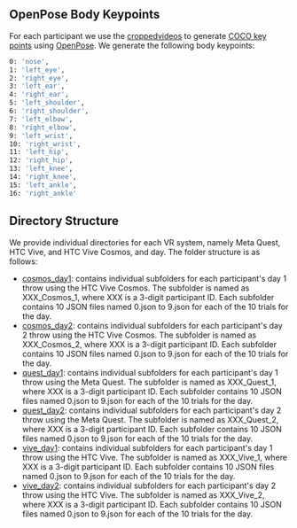 ## OpenPose Body Keypoints

For each participant we use the [croppedvideos](../croppedvideos) to generate [COCO key points](https://github.com/jin-s13/COCO-WholeBody/tree/master?tab=readme-ov-file) using [OpenPose](https://github.com/CMU-Perceptual-Computing-Lab/openpose). We generate the following body keypoints: 

```bash
0: 'nose',
1: 'left_eye',
2: 'right_eye',
3: 'left_ear',
4: 'right_ear',
5: 'left_shoulder',
6: 'right_shoulder',
7: 'left_elbow',
8: 'right_elbow',
9: 'left_wrist',
10: 'right_wrist',
11: 'left_hip',
12: 'right_hip',
13: 'left_knee',
14: 'right_knee',
15: 'left_ankle',
16: 'right_ankle'
```

## Directory Structure
We provide individual directories for each VR system, namely Meta Quest, HTC Vive, and HTC Vive Cosmos, and day. The folder structure is as follows:

+ [cosmos_day1](cosmos_day1): contains individual subfolders for each participant's day 1 throw using the HTC Vive Cosmos. The subfolder is named as XXX_Cosmos_1, where XXX is a 3-digit participant ID. Each subfolder contains 10 JSON files named 0.json to 9.json for each of the 10 trials for the day. 
+ [cosmos_day2](cosmos_day2): contains individual subfolders for each participant's day 2 throw using the HTC Vive Cosmos. The subfolder is named as XXX_Cosmos_2, where XXX is a 3-digit participant ID. Each subfolder contains 10 JSON files named 0.json to 9.json for each of the 10 trials for the day. 
+ [quest_day1](quest_day1): contains individual subfolders for each participant's day 1 throw using the Meta Quest. The subfolder is named as XXX_Quest_1, where XXX is a 3-digit participant ID. Each subfolder contains 10 JSON files named 0.json to 9.json for each of the 10 trials for the day. 
+ [quest_day2](quest_day2): contains individual subfolders for each participant's day 2 throw using the Meta Quest. The subfolder is named as XXX_Quest_2, where XXX is a 3-digit participant ID. Each subfolder contains 10 JSON files named 0.json to 9.json for each of the 10 trials for the day. 
+ [vive_day1](vive_day1): contains individual subfolders for each participant's day 1 throw using the HTC Vive. The subfolder is named as XXX_Vive_1, where XXX is a 3-digit participant ID. Each subfolder contains 10 JSON files named 0.json to 9.json for each of the 10 trials for the day. 
+ [vive_day2](vive_day2): contains individual subfolders for each participant's day 2 throw using the HTC Vive. The subfolder is named as XXX_Vive_2, where XXX is a 3-digit participant ID. Each subfolder contains 10 JSON files named 0.json to 9.json for each of the 10 trials for the day. 
